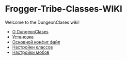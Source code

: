 # Frogger-Tribe-Classes-WIKI

Welcome to the DungeonClases wiki!

* [О DungeonClases](https://github.com/FroggerHH/DungeonClases-WIKI/blob/main/About%20Frogger-Tribe-Classes.md) 
* [Установка]() 
* [Основной конфиг файл]() 
* [Настройки классов]() 
* [Настройки мобов]() 
